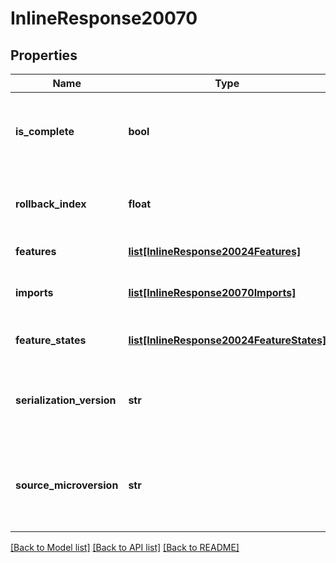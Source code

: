 # InlineResponse20070

## Properties
Name | Type | Description | Notes
------------ | ------------- | ------------- | -------------
**is_complete** | **bool** | True if the full feature list is present, or false if it is filtered | 
**rollback_index** | **float** | The index of the first feature that is rolled back | 
**features** | [**list[InlineResponse20024Features]**](InlineResponse20024Features.md) | List of features | 
**imports** | [**list[InlineResponse20070Imports]**](InlineResponse20070Imports.md) | Array of imports into the feature list | 
**feature_states** | [**list[InlineResponse20024FeatureStates]**](InlineResponse20024FeatureStates.md) | List of feature state information | 
**serialization_version** | **str** | The version of the serialization protocol for the response | 
**source_microversion** | **str** | The document microversion from which the feature was extracted | 

[[Back to Model list]](../README.md#documentation-for-models) [[Back to API list]](../README.md#documentation-for-api-endpoints) [[Back to README]](../README.md)


